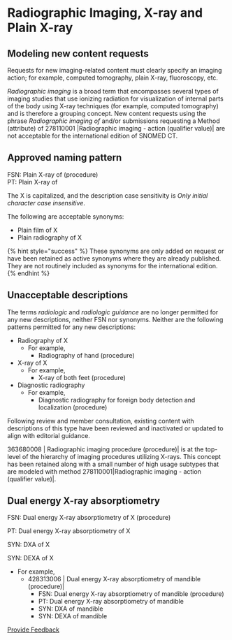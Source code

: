 # Radiographic Imaging, X-ray and Plain X-ray

## Modeling new content requests

Requests for new imaging-related content must clearly specify an imaging action; for example, computed tomography, plain X-ray, fluoroscopy, etc.

_Radiographic imaging_ is a broad term that encompasses several types of imaging studies that use ionizing radiation for visualization of internal parts of the body using X-ray techniques (for example, computed tomography) and is therefore a grouping concept. New content requests using the phrase _Radiographic imaging of_ and/or submissions requesting a Method (attribute) of 278110001 |Radiographic imaging - action (qualifier value)| are not acceptable for the international edition of SNOMED CT.

## Approved naming pattern

FSN: Plain X-ray of (procedure)\
PT: Plain X-ray of

The X is capitalized, and the description case sensitivity is _Only initial character case insensitive_.

The following are acceptable synonyms:

* Plain film of X
* Plain radiography of X

{% hint style="success" %}
These synonyms are only added on request or have been retained as active synonyms where they are already published. They are not routinely included as synonyms for the international edition.
{% endhint %}

## Unacceptable descriptions

The terms _radiologic_ and _radiologic guidance_ are no longer permitted for any new descriptions, neither FSN nor synonyms. Neither are the following patterns permitted for any new descriptions:

* Radiography of X
  * For example,
    * Radiography of hand (procedure)
* X-ray of X
  * For example,
    * X-ray of both feet (procedure)
* Diagnostic radiography
  * For example,
    * Diagnostic radiography for foreign body detection and localization (procedure)

Following review and member consultation, existing content with descriptions of this type have been reviewed and inactivated or updated to align with editorial guidance.

363680008 | Radiographic imaging procedure (procedure)| is at the top-level of the hierarchy of imaging procedures utilizing X-rays. This concept has been retained along with a small number of high usage subtypes that are modeled with method 278110001|Radiographic imaging - action (qualifier value)|.

## Dual energy X-ray absorptiometry

FSN: Dual energy X-ray absorptiometry of X (procedure)

PT: Dual energy X-ray absorptiometry of X

SYN: DXA of X

SYN: DEXA of X

* For example,
  * 428313006 | Dual energy X-ray absorptiometry of mandible (procedure)|
    * FSN: Dual energy X-ray absorptiometry of mandible (procedure)
    * PT: Dual energy X-ray absorptiometry of mandible
    * SYN: DXA of mandible
    * SYN: DEXA of mandible

<a href="https://docs.google.com/forms/d/e/1FAIpQLScTmbZIf0UEQwYDkY27EEWBkaiYkHSbR0_9DmFrMLXoQLyL7Q/viewform?usp=pp_url&#x26;entry.1767247133=SCT+Editorial+Guide&#x26;entry.670899847=Radiographic%20Imaging%2C%20X-ray%20and%20Plain%20X-ray" class="button primary">Provide Feedback</a>
